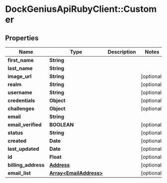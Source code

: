 # DockGeniusApiRubyClient::Customer

## Properties
Name | Type | Description | Notes
------------ | ------------- | ------------- | -------------
**first_name** | **String** |  | 
**last_name** | **String** |  | 
**image_url** | **String** |  | [optional] 
**realm** | **String** |  | [optional] 
**username** | **String** |  | [optional] 
**credentials** | **Object** |  | [optional] 
**challenges** | **Object** |  | [optional] 
**email** | **String** |  | 
**email_verified** | **BOOLEAN** |  | [optional] 
**status** | **String** |  | [optional] 
**created** | **Date** |  | [optional] 
**last_updated** | **Date** |  | [optional] 
**id** | **Float** |  | [optional] 
**billing_address** | [**Address**](Address.md) |  | [optional] 
**email_list** | [**Array&lt;EmailAddress&gt;**](EmailAddress.md) |  | [optional] 


